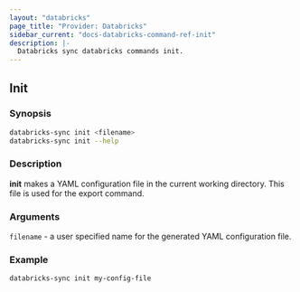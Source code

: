 ```yaml
---
layout: "databricks"
page_title: "Provider: Databricks"
sidebar_current: "docs-databricks-command-ref-init"
description: |-
  Databricks sync databricks commands init.
---
```


## Init

### Synopsis

```bash
databricks-sync init <filename>
databricks-sync init --help
```

### Description

**init** makes a YAML configuration file in the current working directory. This file is used for the export command.

### Arguments

`filename` - a user specified name for the generated YAML configuration file.

### Example

```bash
databricks-sync init my-config-file
```
